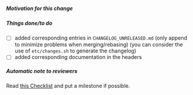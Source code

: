 ##### Motivation for this change

<!-- if this PR fixes an issue, use "fixes #XYZ" -->

<!-- you may also explain what remains to do if the fix is incomplete -->

##### Things done/to do

<!-- please fill in the following checklist -->
- [ ] added corresponding entries in `CHANGELOG_UNRELEASED.md`
  (only append to minimize problems when merging/rebasing)
  (you can consider the use of `etc/changes.sh` to generate the changelog)
- [ ] added corresponding documentation in the headers

<!-- Cross-out the above items using ~crossed out item~ if they happen not to be relevant -->

<!-- leave this note as a reminder to reviewers -->
##### Automatic note to reviewers

Read [this Checklist](https://github.com/math-comp/math-comp/wiki/Checklist-for-creating-and-review-PRs) and put a milestone if possible.
